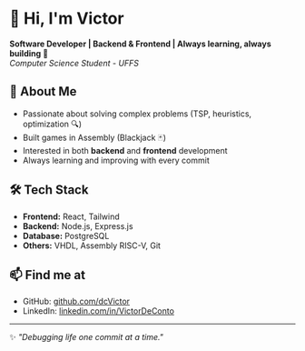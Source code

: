 # 👋 Hi, I'm Victor  

**Software Developer | Backend & Frontend | Always learning, always building 🚀**  
*Computer Science Student - UFFS*  

## 🌱 About Me
- Passionate about solving complex problems (TSP, heuristics, optimization 🔍)  
- Built games in Assembly (Blackjack 🃏)  
- Interested in both **backend** and **frontend** development  
- Always learning and improving with every commit  

## 🛠️ Tech Stack
- **Frontend:** React, Tailwind  
- **Backend:** Node.js, Express.js  
- **Database:** PostgreSQL  
- **Others:** VHDL, Assembly RISC-V, Git  

## 📫 Find me at
- GitHub: [github.com/dcVictor](https://github.com/dcVictor)  
- LinkedIn: [linkedin.com/in/VictorDeConto](https://linkedin.com/in/victor-neymar-de-conto-740832243)

---
✨ *"Debugging life one commit at a time."*  
